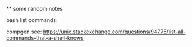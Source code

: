 
** some random notes

bash list commands:

compgen see: https://unix.stackexchange.com/questions/94775/list-all-commands-that-a-shell-knows
